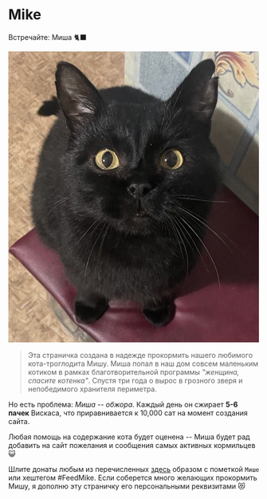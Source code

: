 # Mike
Встречайте: Миша 🐈‍⬛

![Mike](https://raw.githubusercontent.com/bitcoin21ideas/Mike/main/images/photo_2023-02-02%2018.22.57.jpeg)

> Эта страничка создана в надежде прокормить нашего любимого кота-троглодита Мишу. Миша попал в наш дом совсем маленьким котиком в рамках благотворительной программы *"женщина, спасите котенка"*. Спустя три года о вырос в грозного зверя и непобедимого хранителя периметра.

Но есть проблема: *Миша -- обжора*. Каждый день он сжирает **5-6 пачек** Вискаса, что приравнивается к 10,000 сат на момент создания сайта.

Любая помощь на содержание кота будет оценена -- Миша будет рад добавить на сайт пожелания и сообщения самых активных кормильцев 😺

Шлите донаты любым из перечисленных [здесь](https://www.21ideas.org/contribute/) образом с пометкой `Мише` или хештегом #FeedMike. Если соберется много желающих прокормить Мишу, я дополню эту страничку его персональными реквизитами 😻
